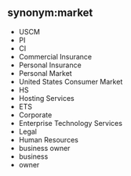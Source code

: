 ## synonym:market  
- USCM
- PI
- CI
- Commercial Insurance
- Personal Insurance
- Personal Market
- United States Consumer Market
- HS
- Hosting Services
- ETS
- Corporate
- Enterprise Technology Services
- Legal
- Human Resources
- business owner
- business
- owner